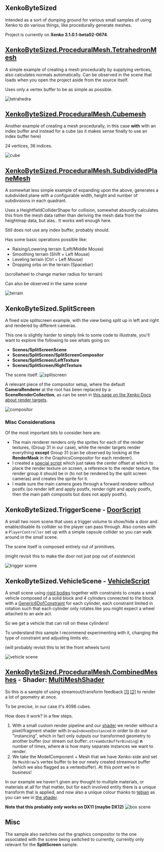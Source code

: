 XenkoByteSized
---------------
Intended as a sort of dumping ground for various small samples of using Xenko to do various things, like procedurally generate meshes.

Project is currently on **Xenko 3.1.0.1-beta02-0674**.

## [XenkoByteSized.ProceduralMesh.TetrahedronMesh](XenkoByteSized/ProceduralMesh/TetrahedronMesh.cs)
A simple example of creating a mesh procedurally by supplying vertices, also calculates normals automatically. Can be observed in the scene that loads when you open the project aside from the source itself.

Uses only a vertex buffer to be as simple as possible.

![tetrahedra](bytesized.png "sphere and tetrahedra")

## [XenkoByteSized.ProceduralMesh.Cubemesh](XenkoByteSized/ProceduralMesh/CubeMesh.cs)
Another example of creating a mesh procedurally, in this case **with** with an index buffer and instead for a cube (as it makes sense finally to use an index buffer here)

24 vertices, 36 indices.

![cube](cube.png "rotating cube")

## [XenkoByteSized.ProceduralMesh.SubdividedPlaneMesh](XenkoByteSized/ProceduralMesh/SubdividedPlaneMesh.cs)

A somewhat less simple example of expanding upon the above, generates a subdivided plane with a configurable width, height and number of subdivisions in each quadrant.

Uses a HeightfieldColliderShape for collision, somewhat absurdly calculates this from the mesh data rather than deriving the mesh data from the heightmap data, but alas.. It works well enough here.

Still does not use any index buffer, probably should.

Has some basic operations possible like:
 * Raising/Lowering terrain (Left/Middle Mouse)
 * Smoothing terrain (Shift + Left Mouse)
 * Leveling terrain (Ctrl + Left Mouse)
 * Dropping orbs on the terrain (Spacebar)

(scrollwheel to change marker radius for terrain) 

Can also be observed in the same scene

![terrain](terrainy.png "some sculpted terrain thing")

## **XenkoByteSized.SplitScreen**
A fixed size splitscreen example, with the view being split up in left and right and rendered by different cameras.

This one is slightly harder to simply link to some code to illustrate, you'll want to explore the following to see whats going on: 
* **Scenes/SplitScreenScene**
* **Scenes/SplitScreen/SplitScreenCompositor**
* **Scenes/SplitScreen/LeftTexture**
* **Scenes/SplitScreen/RightTexture**

The scene itself:
![splitscreen](splitscreen.png "the scene as can be seen in the sample")

A relevant piece of the compositor setup, where the default **CameraRenderer** at the root has been replaced by a **SceneRenderCollection**, as can be seen in [this page on the Xenko Docs about render targets](https://doc.xenko.com/latest/en/manual/graphics/graphics-compositor/render-textures.html).

![compositor](compositor_setup.png "a relevant piece of the compositor")

### Misc Considerations
Of the most important bits to consider here are:
* The main renderer renders only the sprites for each of the render textures, (Group 31 in our case), while the render targets render everything **except** Group 31 (can be observed by looking at the **RenderMask** in the GraphicsCompositor for each renderer).
* I created a [special script](XenkoByteSized/SplitScreen/Screen.cs) which just takes the center offset at which to place the render texture on screen, a reference to the render texture, the render group it should be in (to not be rendered by the split screen cameras) and creates the sprite for it.
* I made sure the main camera goes through a forward renderer without postfx (so render left and apply postfx, render right and apply postfx, then the main path composits but does not apply postfx).

## **XenkoByteSized.TriggerScene** - [DoorScript](XenkoByteSized/TriggerScene/DoorScript.cs)
A small two room scene that uses a trigger volume to show/hide a door and enable/disable its collider so the player can pass through.
Also comes with a `PlayerController` set up with a simple capsule collider so you can walk around in the small scene.

The scene itself is composed entirely out of primitives.

(might revisit this to make the door not just pop out of existence)

![trigger scene](trigger_scene.png "scene with light and door visible")

## **XenkoByteSized.VehicleScene** - [VehicleScript](XenkoByteSized/VehicleScene/VehicleScript.cs)

A small scene using [rigid bodies](https://doc.xenko.com/latest/en/manual/physics/rigid-bodies.html) together with constraints to create a small vehicle composed of a solid block and 4 cylinders connected to the block with a [Generic6DofConstraint](https://doc.xenko.com/latest/en/api/Xenko.Physics.Generic6DoFConstraint.html) for each cylinder, each constraint limited in rotation such that each cylinder only rotates like you might expect a wheel attached to an axle act.

So we get a vehicle that can roll on these cylinders!

To understand this sample I recommend experimenting with it, changing the type of constraint and adjusting limits etc.

(will probably revisit this to let the front wheels turn)

![vehicle scene](vehicle_scene.png "scene with vehicle and some platforms")

## [**XenkoByteSized.ProceduralMesh.CombinedMeshes**](XenkoByteSized/ProceduralMesh/CombinedMeshes.cs) - Shader: [MultiMeshShader](XenkoByteSized/Effects/MultiMeshShader.xksl)
So this is a sample of using streamout/transform feedback [\[1\]](https://docs.microsoft.com/en-us/windows/desktop/direct3d11/d3d10-graphics-programming-guide-output-stream-stage) [\[2\]](http://jason-blog.jlekstrand.net/2018/10/transform-feedback-is-terrible-so-why.html) to render a lot of geometry at once.

To be precise, in our case it's 4096 cubes.

How does it work? In a few steps.
1. With a small custom render pipeline and our [shader](XenkoByteSized/Effects/MultiMeshShader.xksl) we render without a pixel/fragment shader with `DrawIndexedInstanced` in order to do our "instancing", which in fact only outputs our transformed geometry to another buffer (our stream out buffer: `streamOutBufferBinding`) **n** number of times, where **n** is how many separate instances we want to render.
2. We take the ModelComponent + Mesh that we have Xenko-side and set its `MeshDraw`'s vertex buffer to be our newly created streamout buffer (which we also flagged as a vertexbuffer). At this point we're in business!

In our example we haven't given any thought to multiple materials, or materials at all for that matter, but for each involved entity there is a unique transform that is applied, and now also a unique colour thanks to [tebjan](https://github.com/tebjan) as you can see in [the shader](XenkoByteSized/Effects/MultiMeshShader.xksl).

**Note that this probably _only_ works on DX11 (maybe DX12)**
![box scene](combined_meshes.png "a bunch of floating boxes in space")

## Misc
The sample also switches out the graphics compositor to the one associated with the scene being switched to currently, currently only relevant for the **SplitScreen** sample.
